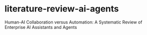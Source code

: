 # literature-review-ai-agents

Human-AI Collaboration versus Automation: A Systematic Review of Enterprise AI Assistants and Agents
